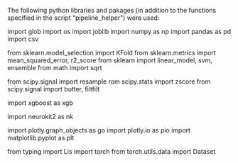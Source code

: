 The following python libraries and pakages (in addition to the functions specified in the script "pipeline_helper") were used:

import glob
import os
import joblib
import numpy as np
import pandas as pd
import csv

from sklearn.model_selection import KFold
from sklearn.metrics import mean_squared_error, r2_score
from sklearn import linear_model, svm, ensemble
from math import sqrt

from scipy.signal import resample
rom scipy.stats import zscore
from scipy.signal import butter, filtfilt

import xgboost as xgb

import neurokit2 as nk

import plotly.graph_objects as go
import plotly.io as pio
import matplotlib.pyplot as plt

from typing import Lis
import torch
from torch.utils.data import Dataset

  
